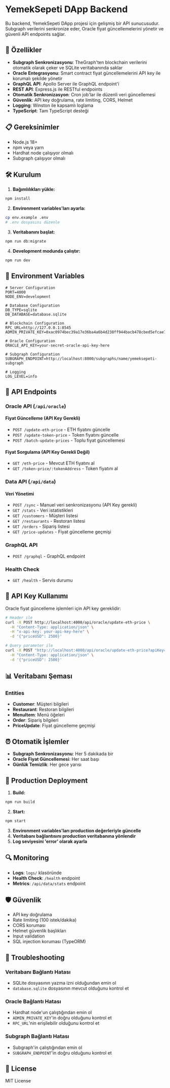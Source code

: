 # YemekSepeti DApp Backend

Bu backend, YemekSepeti DApp projesi için gelişmiş bir API sunucusudur. Subgraph verilerini senkronize eder, Oracle fiyat güncellemelerini yönetir ve güvenli API endpoints sağlar.

## 🚀 Özellikler

- **Subgraph Senkronizasyonu**: TheGraph'ten blockchain verilerini otomatik olarak çeker ve SQLite veritabanında saklar
- **Oracle Entegrasyonu**: Smart contract fiyat güncellemelerini API key ile korumalı şekilde yönetir
- **GraphQL API**: Apollo Server ile GraphQL endpoint'i
- **REST API**: Express.js ile RESTful endpoints
- **Otomatik Senkronizasyon**: Cron job'lar ile düzenli veri güncellemesi
- **Güvenlik**: API key doğrulama, rate limiting, CORS, Helmet
- **Logging**: Winston ile kapsamlı loglama
- **TypeScript**: Tam TypeScript desteği

## 📋 Gereksinimler

- Node.js 18+
- npm veya yarn
- Hardhat node çalışıyor olmalı
- Subgraph çalışıyor olmalı

## 🛠️ Kurulum

1. **Bağımlılıkları yükle:**
```bash
npm install
```

2. **Environment variables'ları ayarla:**
```bash
cp env.example .env
# .env dosyasını düzenle
```

3. **Veritabanını başlat:**
```bash
npm run db:migrate
```

4. **Development modunda çalıştır:**
```bash
npm run dev
```

## 🔧 Environment Variables

```env
# Server Configuration
PORT=4000
NODE_ENV=development

# Database Configuration
DB_TYPE=sqlite
DB_DATABASE=database.sqlite

# Blockchain Configuration
RPC_URL=http://127.0.0.1:8545
ADMIN_PRIVATE_KEY=0xac0974bec39a17e36ba4a6b4d238ff944bacb478cbed5efcae784d7bf4f2ff80

# Oracle Configuration
ORACLE_API_KEY=your-secret-oracle-api-key-here

# Subgraph Configuration
SUBGRAPH_ENDPOINT=http://localhost:8000/subgraphs/name/yemeksepeti-subgraph

# Logging
LOG_LEVEL=info
```

## 🚀 API Endpoints

### Oracle API (`/api/oracle`)

#### Fiyat Güncelleme (API Key Gerekli)
- `POST /update-eth-price` - ETH fiyatını güncelle
- `POST /update-token-price` - Token fiyatını güncelle
- `POST /batch-update-prices` - Toplu fiyat güncellemesi

#### Fiyat Sorgulama (API Key Gerekli Değil)
- `GET /eth-price` - Mevcut ETH fiyatını al
- `GET /token-price/:tokenAddress` - Token fiyatını al

### Data API (`/api/data`)

#### Veri Yönetimi
- `POST /sync` - Manuel veri senkronizasyonu (API Key gerekli)
- `GET /stats` - Veri istatistikleri
- `GET /customers` - Müşteri listesi
- `GET /restaurants` - Restoran listesi
- `GET /orders` - Sipariş listesi
- `GET /price-updates` - Fiyat güncelleme geçmişi

### GraphQL API
- `POST /graphql` - GraphQL endpoint

### Health Check
- `GET /health` - Servis durumu

## 🔐 API Key Kullanımı

Oracle fiyat güncelleme işlemleri için API key gereklidir:

```bash
# Header ile
curl -X POST http://localhost:4000/api/oracle/update-eth-price \
  -H "Content-Type: application/json" \
  -H "x-api-key: your-api-key-here" \
  -d '{"priceUSD": 2500}'

# Query parameter ile
curl -X POST "http://localhost:4000/api/oracle/update-eth-price?apiKey=your-api-key-here" \
  -H "Content-Type: application/json" \
  -d '{"priceUSD": 2500}'
```

## 📊 Veritabanı Şeması

### Entities
- **Customer**: Müşteri bilgileri
- **Restaurant**: Restoran bilgileri
- **MenuItem**: Menü öğeleri
- **Order**: Sipariş bilgileri
- **PriceUpdate**: Fiyat güncelleme geçmişi

## ⏰ Otomatik İşlemler

- **Subgraph Senkronizasyonu**: Her 5 dakikada bir
- **Oracle Fiyat Güncellemesi**: Her saat başı
- **Günlük Temizlik**: Her gece yarısı

## 🚀 Production Deployment

1. **Build:**
```bash
npm run build
```

2. **Start:**
```bash
npm start
```

3. **Environment variables'ları production değerleriyle güncelle**
4. **Veritabanı bağlantısını production veritabanına yönlendir**
5. **Log seviyesini 'error' olarak ayarla**

## 🔍 Monitoring

- **Logs**: `logs/` klasöründe
- **Health Check**: `/health` endpoint
- **Metrics**: `/api/data/stats` endpoint

## 🛡️ Güvenlik

- API key doğrulama
- Rate limiting (100 istek/dakika)
- CORS koruması
- Helmet güvenlik başlıkları
- Input validation
- SQL injection koruması (TypeORM)

## 🐛 Troubleshooting

### Veritabanı Bağlantı Hatası
- SQLite dosyasının yazma izni olduğundan emin ol
- `database.sqlite` dosyasının mevcut olduğunu kontrol et

### Oracle Bağlantı Hatası
- Hardhat node'un çalıştığından emin ol
- `ADMIN_PRIVATE_KEY`'in doğru olduğunu kontrol et
- `RPC_URL`'nin erişilebilir olduğunu kontrol et

### Subgraph Bağlantı Hatası
- Subgraph'in çalıştığından emin ol
- `SUBGRAPH_ENDPOINT`'in doğru olduğunu kontrol et

## 📝 License

MIT License
